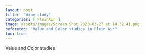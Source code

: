 ```yaml
---
layout: post
title:  "Wine study"
categories: [ PleinAir ]
image: assets/images/Screen Shot 2023-03-27 at 14.32.41.png
beforetoc: "Value and Color studies in Plein Air"
toc: true
---
```

Value and Color studies 